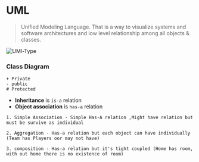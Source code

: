 # UML
> Unified Modeling Language.
> That is a way to visualize systems and software architectures and low level relationship among all objects & classes.

![UMl-Type](../resource/UMl%20Types.png)

### Class Diagram

```text
+ Private
- public
# Protected
```
- **Inheritance** is `is-a` relation
- **Object association** is `has-a` relation

```text
1. Simple Association - Simple Has-A relation ,Might have relation but must be survive as individual 

2. Aggregation - Has-a relation but each object can have individually (Team has Players oor may not have)

3. composition - Has-a relation but it's tight coupled (Home has room, with out home there is no existence of room)
```


